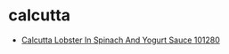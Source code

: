 # calcutta

 * [Calcutta Lobster In Spinach And Yogurt Sauce 101280](../../index/c/calcutta-lobster-in-spinach-and-yogurt-sauce-101280.json)
